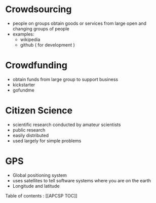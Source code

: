 # Crowdsourcing
* people on groups obtain goods or services from large open and changing groups of people
* examples:
    * wikipedia 
    * github ( for development )

# Crowdfunding
* obtain funds from large group to support business
* kickstarter
* gofundme

# Citizen Science
* scientific research conducted by amateur scientists
* public research
* easily distributed
* used largely for simple problems

# GPS 
* Global positioning system
* uses satellites to tell software systems where you are on the earth
* Longitude and latitude


Table of contents : [[APCSP TOC]]
